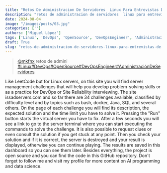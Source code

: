 ```yaml
---
title: "Retos De Administracion De Servidores  Linux Para Entrevistas De  Devops"
description: "retos de administracion de servidores  linux para entrevistas de  devops"
date: 2024-08-04
image: "/images/posts/03.jpg"
categories: ['']
authors: ['Miguel López']
tags: ['Linux', 'DevOps', 'OpenSource', 'DevOpsEngineer', 'AdministraciónDeServidores']
draft: True
slug: "retos-de-administracion-de-servidores-linux-para-entrevistas-de-devops"
---
```


<blockquote class="tiktok-embed" cite="{https://www.tiktok.com/@mkfnx/video/7335607347357715718}" data-video-id="7335607347357715718" style="max-width: 605px;min-width: 325px;" > <section> <a target="_blank" title="@mkfnx" href="https://www.tiktok.com/@mkfnx?refer=embed">@mkfnx</a> retos de admini </section> <a title="Linux" target="_blank" href="https://www.tiktok.com/tag/Linux?refer=embed">#Linux</a><a title="DevOps" target="_blank" href="https://www.tiktok.com/tag/DevOps?refer=embed">#DevOps</a><a title="OpenSource" target="_blank" href="https://www.tiktok.com/tag/OpenSource?refer=embed">#OpenSource</a><a title="DevOpsEngineer" target="_blank" href="https://www.tiktok.com/tag/DevOpsEngineer?refer=embed">#DevOpsEngineer</a><a title="AdministraciónDeServidores" target="_blank" href="https://www.tiktok.com/tag/AdministraciónDeServidores?refer=embed">#AdministraciónDeServidores</a> </blockquote> <script async src="https://www.tiktok.com/embed.js"></script>

Like LeetCode but for Linux servers,  on this site you will find server management challenges  that will help you develop problem-solving skills or as  a practice for DevOps or Site Reliability interviewing.  The site issadservers.com and so far there are 34 challenges available,  classified by difficulty level and by topics such as bash,  docker, Java,  SQL and several others.  On the page of each challenge you will find its description,  the expected solution and the time limit you have to solve it.  Pressing the "Run" button starts the virtual server you have to fix.  After a few seconds you will see a link to go to the server  terminal where you can start executing the commands to solve the challenge.  It is also possible to request clues or even  consult the solution if you get stuck at any point.  Then you check your solution and if it is correct,  the server is destroyed and your result is displayed,  otherwise you can continue playing.  The results are saved in this dashboard so you can see them later.  Besides everything,  the project is open source and you can find the code in this GitHub repository.  Don't forget to follow me and visit my profile  for more content on AI programming and data science. 
